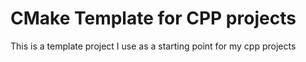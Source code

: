 # CMake Template for CPP projects
This is a template project I use as a starting point for my cpp projects